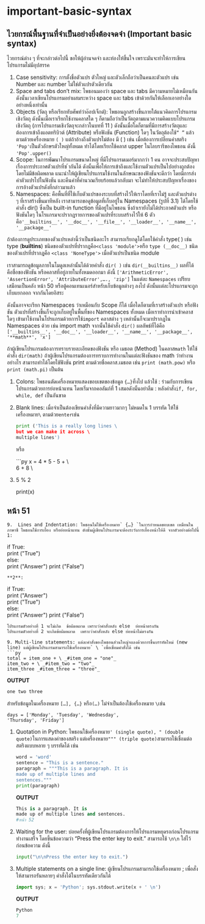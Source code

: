 # important-basic-syntax

## ไวยกรณ์พื้นฐานที่จำเป็นอย่างยิ่งต้องจดจำ \(Important basic syntax\)

ไวยกรณ์ต่าง ๆ ที่จะกล่าวต่อไปนี้ ขอให้ผู้อ่านจดจำ และท่องให้ขึ้นใจ เพราะมันจะทำให้การเขียนโปรแกรมไม่มีอุปสรรค

1. Case sensitivity: การตั้งชื่อตัวแปร ตัวใหญ่ และตัวเล็กถือว่าเป็นคนละตัวแปร เช่น Number และ number ไม่ใช่ตัวแปรตัวเดียวกัน
2. Space and tabs don’t mix: ไพธอนมองว่า space และ tabs มีความหมายไม่เหมือนกัน ดังนั้นเวลาเขียนโปรแกรมอย่าผสมระหว่าง space และ tabs เข้าด้วยกันให้เลือกเอาอย่างใดอย่างหนึ่งเท่านั้น
3. Objects \(วัตถุ หรือเรียกทับศัพท์ว่าอ๊อปเจ็กต์\): ไพธอนถูกสร้างขึ้นภายใต้แนวคิดการโปรแกรมเชิงวัตถุ ดังนั้นเมื่อเราเรียกใช้งานคลาสใด ๆ ก็ตามถือว่าเป็นวัตถุตามแนวความคิดแบบโปรแกรมเชิงวัตถุ \(การโปรแกรมเชิงวัตถุจะกล่าวในบทที่ 11 \) ดังนั้นเมื่อใดก็ตามที่มีการสร้างวัตถุและต้องการเข้าถึงแอตทริบิวต์ \(Attribute\) หรือฟังชัน \(Function\) ใดๆ ในวัตถุต้องใช้`“ ”` แล้วตามด้วยเครื่องหมาย `( )` แต่ถ้าอ้างถึงตัวแปรไม่ต้อง มี \( \) เช่น เมื่อต้องการเปลี่ยนค่าสตริง `'Pop'`เป็นตัวอักษรตัวใหญ่ทั้งหมด ทำได้โดยเรียกใช้คลาส upper ในไลบรารีของไพธอน ดังนี้ `'Pop'.upper()`
4. Scope: ในการพัฒนาโปรแกรมขนาดใหญ่ ที่มีโปรแกรมเมอร์มากกว่า 1 คน อาจจะประสบปัญหาเรื่องการประกาศตัวแปรที่ซ ้ากันได้ ดังนั้นเพื่อให้การเข้าถึงและใช้งานตัวแปรเป็นไปอย่างถูกต้องโดยไม่มีข้อผิดพลาด แนะนำให้ผู้เขียนโปรแกรมใช้งานในลักษณะของฟังชันจะดีกว่า โดยมีการส่งค่าตัวแปรไปในฟังชัน และคืนค่าที่คำนวณเรียบร้อยแล้วกลับมา จะไม่ทำให้ประสบปัญหาเรื่องของการอ้างตัวแปรดังที่กล่าวมาแล้ว
5. Namespaces: คือพื้นที่ที่ใช้เก็บตัวแปรของระบบที่สร้างไว้ให้เราโดยที่เราไม่รู้ และตัวแปรต่าง ๆ ที่เราสร้างขึ้นมาทีหลัง เราสามารถขอดูข้อมูลที่เก็บอยู่ใน Namespaces \(รูปที่ 3.1\) ได้โดยใช้คำสั่ง dir\(\) ซึ่งเป็น built-in function ที่มีอยู่ในไพธอน ซึ่งถ้าเรายังไม่ได้ประกาศตัวแปร หรือฟังชันใดๆ ในโรแกรมจะปรากฎรายการของตัวแปรที่ระบบสร้างไว้ให้ 6 ตัวคือ`'__builtins__', '__doc__', '__file__', '__loader__', '__name__', '__package__'`

ถ้าต้องการดูประเภทของตัวแปรเหล่านี้ว่าเป็นชนิดอะไร สามารถเรียกดูได้โดยใช้คำสั่ง type\( \) เช่น type \(**builtins**\) ชนิดของตัวแปรที่ปรากฎคือ`<class 'module'>`หรือ `type (__doc__)` ชนิดของตัวแปรที่ปรากฎคือ `<class 'NoneType'>` เมื่อตัวแปรเป็นชนิด module

เราสามารถดูข้อมูลภายในโมดูลเหล่านั้นได้ด้วยคำสั่ง `dir( )` เช่น `dir(__builtins__)` ผลที่ได้ คือชื่อของฟังชัน หรือคลาสที่อยู่ภายในทั้งหมดออกมา ดังนี้ `['ArithmeticError', 'AssertionError', 'AttributeError',…., 'zip']` ในแต่ละ `Namespaces` เปรียบเสมือนเป็นคลัง หน้า 50 หรือตู้คอนเทนเนอร์สำหรับเก็บข้อมูลต่างๆ ลงไป ดังนั้นแต่ละโปรแกรมจะถูกเก็บแยกออก จากกันโดยอิสระ

ดังนั้นอาจจะเรียก Namespaces ว่าเหมือนกับ Scope ก็ได้ เมื่อใดก็ตามที่เราสร้างตัวแปร หรือฟังชัน ตัวแปรที่สร้างขึ้นก็จะถูกเก็บอยู่ในพื้นที่ของ Namespaces ทั้งหมด เมื่อเราทำการนำเข้าคลาสใดๆ เข้ามาใช้งานในโปรแกรมด้วยการใช้`import` คลาสต่าง ๆ เหล่านั้นก็จะมาปรากฎใน Namespaces ด้วย เช่น import math จากนั้นใช้คำสั่ง `dir()` ผลลัพธ์ที่ได้คือ `['__builtins__', '__doc__', '__loader__', '__name__', '__package__', '**math**', 'x']`

ถ้าผู้เขียนโปรแกรมต้องการทราบรายละเอียดของฟังชัน หรือ เมธอต \(Method\) ในคลาส`math` ให้ใช้คำสั่ง `dir(math)` ถ้าผู้เขียนโปรแกรมต้องการทราบการทำงานในแต่ละฟังชันของ math ว่าทำงานอย่างไร สามารถทำได้โดยใช้ฟังชัน print ตามด้วยชื่อคลาส.เมธอต เช่น `print (math.pow)` หรือ `print (math.pi)` เป็นต้น

1. Colons: ไพธอนตัดเครื่องหมายแสดงขอบเขตของข้อมูล `{…}`ทิ้งไป แล้วใช้ : ร่วมกับการเขียนโปรแกรมด้วยการย่อหน้าแทน โดยเริ่มจากคอลัมภ์ที่ 1 เสมอดังนั้นอย่าลืม : หลังคำสั่ง`if, for, while, def` เป็นอันขาด
2. Blank lines: เมื่อจำเป็นต้องเขียนคำสั่งที่มีความยาวมากๆ ไม่หมดใน 1 บรรทัด ให้ใช้เครื่องหมาย`\` ตามด้วย`enter`เช่น

   ```python
   print ('This is a really long lines \  
   but we can make it across \  
   multiple lines')
   ```

   หรือ

   \`\`\`py x = 4 \* 5 - 5 + \  
   6 + 8 \

3. 5 % 2  

   print\(x\)  

## หน้า 51

```text
9.  Lines and Indentation: ไพธอนไม่ใช้เครื่องหมาย` {…} `ในการกำหนดขอบเขต เหมือนในภาษาซี ไพธอนใช้การเยื้อง หรือย่อหน้าแทน ดังนั้นผู้เขียนโปรแกรมจะต้องระวังการเยื้องหน้าให้ดี จากตัวอย่างต่อไปนี้  
1:
```

if True:  
print \("True"\)  
else:  
print \("Answer"\) print \("False"\)

```text
**2**:
```

if True:  
print \("Answer"\)  
print \("True"\)  
else:  
print \("Answer"\) print \("False"\)

```text
โปรแกรมตัวอย่างที่ 1 จะไม่เกิด  ข้อผิดพลาด เพราะว่าคำสั่งหลัง else  ย่อหน้าตรงกัน  
โปรแกรมตัวอย่างที่ 2 จะเกิดข้อผิดพลาด  เพราะว่าคำสั่งหลัง else ย่อหน้าไม่ตรงกัน  

9. Multi-line statements: แต่ละคำสั่งของไพธอนส่วนใหญ่จบลงด้วยการขึ้นบรรทัดใหม่ (new  line) แต่ผู้เขียนโปรแกรมสามารถใช้เครื่องหมาย` \ `เพื่อเชื่อมคำสั่งได้ เช่น  
```py
total = item_one + \ _#item_one = "one"_  
item_two + \ _#item_two = "two"_  
item_three _#item_three = "three"_
```

**OUTPUT**

```python
one two three
```

สำหรับข้อมูลในเครื่องหมาย `[…], {…}` หรือ`(…)` ไม่จำเป็นต้องใช้เครื่องหมาย `\`เช่น

```text
days = ['Monday', 'Tuesday', 'Wednesday',  
'Thursday', 'Friday']
```

1. Quotation in Python: ไพธอนใช้เครื่องหมาย`' (single quote), " (double quote)`ในการแสดงค่าของสตริง แต่เครื่องหมาย`""" (triple quote)`สามารถใช้เชื่อมต่อสตริงแบบหลาย ๆ  บรรทัดได้ เช่น  

   ```python
   word = 'word'  
   sentence = "This is a sentence."  
   paragraph = """This is a paragraph. It is  
   made up of multiple lines and  
   sentences."""  
   print(paragraph)
   ```

   **OUTPUT**  

   ```python
   This is a paragraph. It is  
   made up of multiple lines and sentences.  
   #หน้า 52
   ```

2. Waiting for the user: บ่อยครั้งที่ผู้เขียนโปรแกรมต้องการให้โปรแกรมหยุดรอก่อนโปรแกรมทำงานเสร็จ โดยขึ้นข้อความว่า “Press the enter key to exit.” สามารถใช้ `\n\n`  ใส่ไว้ก่อนข้อความ ดังนี้  

   ```python
   input("\n\nPress the enter key to exit.")
   ```

3. Multiple statements on a single line: ผู้เขียนโปรแกรมสามารถใช้เครื่องหมาย ; เพื่อสั่งให้สามารถรันหลายๆ คำสั่งได้ในบรรทัดเดียวกันได้  

   ```python
   import sys; x = 'Python'; sys.stdout.write(x + ' \n')
   ```

   **OUTPUT**  

   ```python
   Python  
   7
   ```

